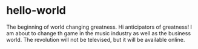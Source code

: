 # hello-world
The beginning of world changing greatness.
Hi anticipators of greatness!  I am about to change th game in the music industry as well as the business world.  The revolution will not be televised, but it will be available online.
